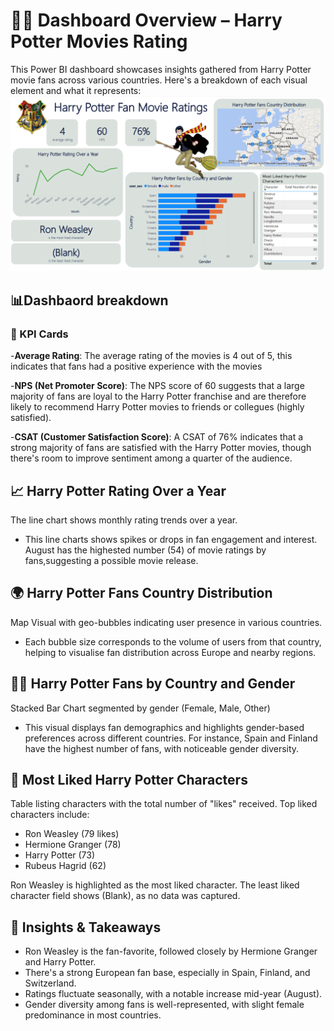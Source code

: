 # 🧙‍♂️ Dashboard Overview – Harry Potter Movies Rating
This Power BI dashboard showcases insights gathered from Harry Potter movie fans across various countries. Here's a breakdown of each visual element and what it represents:
![Harry Potter Dashboard](HarryPotterDashboard.png)

## 📊Dashbaord breakdown

### 🔢 KPI Cards
-**Average Rating**: The average rating of the movies is 4 out of 5, this indicates that fans had a positive experience with the movies  

-**NPS (Net Promoter Score)**: The NPS score of 60 suggests that a large majority of fans are loyal to the Harry Potter franchise and are therefore likely to recommend Harry Potter movies to friends or collegues (highly satisfied).

-**CSAT (Customer Satisfaction Score)**: A CSAT of 76% indicates that a strong majority of fans are satisfied with the Harry Potter movies, though there's room to improve sentiment among a quarter of the audience. 

## 📈 Harry Potter Rating Over a Year
The line chart shows monthly rating trends over a year.
- This line charts shows spikes or drops in fan engagement and interest. August has the highested number (54) of movie ratings by fans,suggesting a possible movie release.

## 🌍 Harry Potter Fans Country Distribution
Map Visual with geo-bubbles indicating user presence in various countries.
- Each bubble size corresponds to the volume of users from that country, helping to visualise fan distribution across Europe and nearby regions.

## 👩‍🦰 Harry Potter Fans by Country and Gender
Stacked Bar Chart segmented by gender (Female, Male, Other)
- This visual displays fan demographics and highlights gender-based preferences across different countries. For instance, Spain and Finland have the highest number of fans, with noticeable gender diversity.

## 🌟 Most Liked Harry Potter Characters
Table listing characters with the total number of "likes" received.
Top liked characters include:
- Ron Weasley (79 likes)
- Hermione Granger (78)
- Harry Potter (73)
- Rubeus Hagrid (62)

Ron Weasley is highlighted as the most liked character.
The least liked character field shows (Blank), as no data was captured.

## 🎯 Insights & Takeaways
- Ron Weasley is the fan-favorite, followed closely by Hermione Granger and Harry Potter.
- There's a strong European fan base, especially in Spain, Finland, and Switzerland.
- Ratings fluctuate seasonally, with a notable increase mid-year (August).
- Gender diversity among fans is well-represented, with slight female predominance in most countries.


